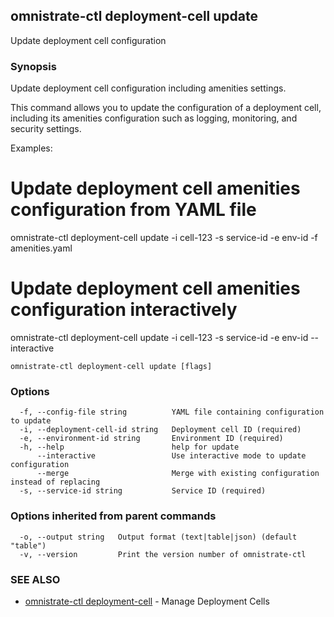 ## omnistrate-ctl deployment-cell update

Update deployment cell configuration

### Synopsis

Update deployment cell configuration including amenities settings.

This command allows you to update the configuration of a deployment cell,
including its amenities configuration such as logging, monitoring, and
security settings.

Examples:
  # Update deployment cell amenities configuration from YAML file
  omnistrate-ctl deployment-cell update -i cell-123 -s service-id -e env-id -f amenities.yaml

  # Update deployment cell amenities configuration interactively  
  omnistrate-ctl deployment-cell update -i cell-123 -s service-id -e env-id --interactive

```
omnistrate-ctl deployment-cell update [flags]
```

### Options

```
  -f, --config-file string          YAML file containing configuration to update
  -i, --deployment-cell-id string   Deployment cell ID (required)
  -e, --environment-id string       Environment ID (required)
  -h, --help                        help for update
      --interactive                 Use interactive mode to update configuration
      --merge                       Merge with existing configuration instead of replacing
  -s, --service-id string           Service ID (required)
```

### Options inherited from parent commands

```
  -o, --output string   Output format (text|table|json) (default "table")
  -v, --version         Print the version number of omnistrate-ctl
```

### SEE ALSO

* [omnistrate-ctl deployment-cell](omnistrate-ctl_deployment-cell.md)	 - Manage Deployment Cells

